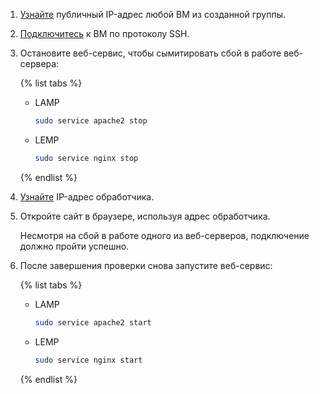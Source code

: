 1. [Узнайте](../../../compute/operations/vm-info/get-info.md) публичный IP-адрес любой ВМ из созданной группы.
1. [Подключитесь](../../../compute/operations/vm-connect/ssh.md) к ВМ по протоколу SSH.
1. Остановите веб-сервис, чтобы сымитировать сбой в работе веб-сервера:

    {% list tabs %}

    - LAMP

      ```bash
      sudo service apache2 stop
      ```

    - LEMP

      ```bash
      sudo service nginx stop
      ```

    {% endlist %}

1. [Узнайте](../../../network-load-balancer/operations/load-balancer-list.md#get) IP-адрес обработчика.
1. Откройте сайт в браузере, используя адрес обработчика.

    Несмотря на сбой в работе одного из веб-серверов, подключение должно пройти успешно.

1. После завершения проверки снова запустите веб-сервис:

    {% list tabs %}

    - LAMP

        ```bash
        sudo service apache2 start
        ```

    - LEMP

        ```bash
        sudo service nginx start
        ```

    {% endlist %}